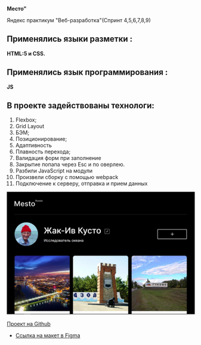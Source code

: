 **Место"** 

Яндекс практикум "Веб-разработка"(Спринт 4,5,6,7,8,9)
## Применялись языки разметки :
**HTML:5 и CSS.**
## Применялись язык программирования :
**JS**
 ## В проекте задействованы технологи:
1. Flexbox;
2. Grid Layout
3. БЭМ;
4. Позиционирование;
5. Адаптивность
6. Плавность перехода;
7. Валидация форм при заполнение
8. Закрытие попапа через Esc и по оверлею.
9. Разбили JavaScript на модули
10. Произвели сборку с помощью webpack
11. Подключение к серверу, отправка и прием данных
    

<img src="/src/images/mesto.jpg">

[Проект на Github](https://markrnd.github.io/mesto/)

* [Ссылка на макет в Figma](https://www.figma.com/file/2cn9N9jSkmxD84oJik7xL7/JavaScript.-Sprint-4?node-id=0%3A1)